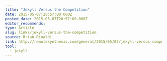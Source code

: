 ```yaml
---
title: "Jekyll Versus the Competition"
date: 2015-05-07T20:57:00.000Z
posted_date: 2015-05-07T20:57:00.000Z
editor_recommends:
type: Article
slug: links/jekyll-versus-the-competition
source: Brian Rinaldi
link: http://remotesynthesis.com/general/2015/05/07/jekyll-versus-competition/
tool:
  - jekyll
---
```






